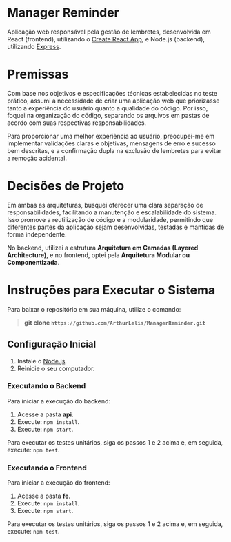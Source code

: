 
# Manager Reminder

Aplicação web responsável pela gestão de lembretes, desenvolvida em React (frontend), utilizando o [Create React App](https://create-react-app.dev/), e Node.js (backend), utilizando [Express](https://expressjs.com/pt-br/).

# Premissas

Com base nos objetivos e especificações técnicas estabelecidas no teste prático, assumi a necessidade de criar uma aplicação web que priorizasse tanto a experiência do usuário quanto a qualidade do código. Por isso, foquei na organização do código, separando os arquivos em pastas de acordo com suas respectivas responsabilidades.

Para proporcionar uma melhor experiência ao usuário, preocupei-me em implementar validações claras e objetivas, mensagens de erro e sucesso bem descritas, e a confirmação dupla na exclusão de lembretes para evitar a remoção acidental.

# Decisões de Projeto

Em ambas as arquiteturas, busquei oferecer uma clara separação de responsabilidades, facilitando a manutenção e escalabilidade do sistema. Isso promove a reutilização de código e a modularidade, permitindo que diferentes partes da aplicação sejam desenvolvidas, testadas e mantidas de forma independente.

No backend, utilizei a estrutura **Arquitetura em Camadas (Layered Architecture)**, e no frontend, optei pela **Arquitetura Modular ou Componentizada**.

# Instruções para Executar o Sistema

Para baixar o repositório em sua máquina, utilize o comando:

> **git clone `https://github.com/ArthurLelis/ManagerReminder.git`**

## Configuração Inicial

1.  Instale o [Node.js](https://nodejs.org/pt).
2.  Reinicie o seu computador.

### Executando o Backend

Para iniciar a execução do backend:

1.  Acesse a pasta **api**.
2.  Execute: `npm install`.
3.  Execute: `npm start`.

Para executar os testes unitários, siga os passos 1 e 2 acima e, em seguida, execute: `npm test`.

### Executando o Frontend

Para iniciar a execução do frontend:

1.  Acesse a pasta **fe**.
2.  Execute: `npm install`.
3.  Execute: `npm start`.

Para executar os testes unitários, siga os passos 1 e 2 acima e, em seguida, execute: `npm test`.

